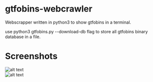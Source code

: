 # gtfobins-webcrawler
Webscrapper written in python3 to show gtfobins in a terminal.  

use python3 gtfobins.py --download-db flag to store all gtfobins binary database in a file.  

# Screenshots
![alt text](https://github.com/0bfxGH0ST/gtfobins-webscrapper/blob/main/screenshots/screenshot1.png)  
![alt text](https://github.com/0bfxGH0ST/gtfobins-webscrapper/blob/main/screenshots/screenshot2.png)  
